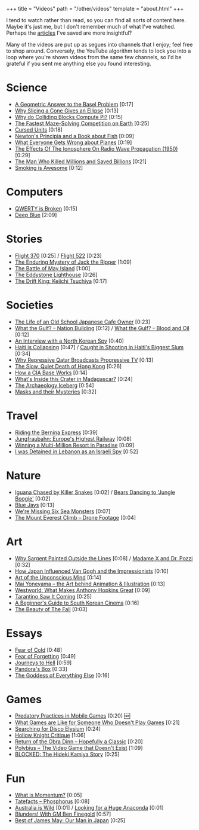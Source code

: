 +++
title = "Videos"
path = "/other/videos"
template = "about.html"
+++

I tend to watch rather than read, so you can find all sorts of content here. Maybe it's just me, but I don't remember much of what I've watched. Perhaps the [articles](/other/articles) I've saved are more insightful?

Many of the videos are put up as segues into channels that I enjoy; feel free to shop around. Conversely, the YouTube algorithm tends to lock you into a loop where you're shown videos from the same few channels, so I'd be grateful if you sent me anything else you found interesting.



# Science

* [A Geometric Answer to the Basel Problem](https://www.youtube.com/watch?v=d-o3eB9sfls) [0:17]
* [Why Slicing a Cone Gives an Ellipse](https://www.youtube.com/watch?v=pQa_tWZmlGs) [0:13] 
* [Why do Colliding Blocks Compute Pi?](https://www.youtube.com/watch?v=jsYwFizhncE) [0:15]
* [The Fastest Maze-Solving Competition on Earth](https://www.youtube.com/watch?v=ZMQbHMgK2rw) [0:25]
* [Cursed Units](https://www.youtube.com/watch?v=kkfIXUjkYqE) [0:18]
* [Newton's Principia and a Book about Fish](https://www.youtube.com/watch?v=eZwzE2VFCtI) [0:09]
* [What Everyone Gets Wrong about Planes](https://www.youtube.com/watch?v=vjDYfvPW4mA) [0:19]
* [The Effects Of The Ionosphere On Radio Wave Propagation (1950)](https://www.youtube.com/watch?v=YVxprkGqCPk) [0:29] 
* [The Man Who Killed Millions and Saved Billions](https://www.youtube.com/watch?v=QQkmJI63ykI) [0:21]
* [Smoking is Awesome](https://www.youtube.com/watch?v=_rBPwu2uS-w) [0:12]

# Computers

* [QWERTY is Broken](https://www.youtube.com/watch?v=188fipF-i5I) [0:15]
* [Deep Blue](https://www.youtube.com/watch?v=HwF229U2ba8) [2:09]

# Stories

* [Flight 370](https://www.youtube.com/watch?v=kd2KEHvK-q8) [0:25] / [Flight 522](https://www.youtube.com/watch?v=X_Rr6-HV3as) [0:23]
* [The Enduring Mystery of Jack the Ripper](https://www.youtube.com/watch?v=lADBHDg-JtA) [1:09]
* [The Battle of May Island](https://www.youtube.com/watch?v=IZS0RpOgdfQ) [1:00]
* [The Eddystone Lighthouse](https://www.youtube.com/watch?v=QmrjoKJ4s58) [0:26]
* [The Drift King: Keiichi Tsuchiya](https://www.youtube.com/watch?v=whYNCwz5Fec) [0:17]

# Societies

* [The Life of an Old School Japanese Cafe Owner](https://www.youtube.com/watch?v=zOCejq92pdo) [0:23] 
* [What the Gulf? – Nation Building](https://www.youtube.com/watch?v=PsaZZZubF-I) [0:12] / [What the Gulf? – Blood and Oil](https://www.youtube.com/watch?v=l1FaOodAZHQ) [0:12]
* [An Interview with a North Korean Spy](https://www.youtube.com/watch?v=t9rLqYXTaFI) [0:40]
* [Haiti is Collapsing](https://www.youtube.com/watch?v=GTpOB9bTPT8) [0:47] / [Caught in Shooting in Haiti's Biggest Slum](https://www.youtube.com/watch?v=HzBKaiSFCZc&list=PLN0FlxE6vY5BZh0F-drw_4SASB7kwezUf) [0:34]
* [Why Repressive Qatar Broadcasts Progressive TV](https://www.youtube.com/watch?v=YKx7TPGttSk) [0:13]
* [The Slow, Quiet Death of Hong Kong](https://www.youtube.com/watch?v=8wjFcTcWa4U) [0:26]
* [How a CIA Base Works](https://www.youtube.com/watch?v=RZs5Hz1klno) [0:14]
* [What's Inside this Crater in Madagascar?](https://www.youtube.com/watch?v=h42QVfrUVFw) [0:24]
* [The Archaeology Iceberg](https://www.youtube.com/watch?v=1o2fnTNxE_Q) [0:54]
* [Masks and their Mysteries](https://www.youtube.com/watch?v=cnBHuSsZ7l4) [0:32]

# Travel
 
* [Riding the Bernina Express](https://www.youtube.com/watch?v=S4DI3Bve_bQ) [0:39]
* [Jungfraubahn: Europe's Highest Railway](https://www.youtube.com/watch?v=xSjEGitwag8) [0:08]
* [Winning a Multi-Million Resort in Paradise](https://www.youtube.com/watch?v=9J1tt3eaI6E) [0:09]
* [I was Detained in Lebanon as an Israeli Spy](https://www.youtube.com/watch?v=lb4y7FYy9wA) [0:52]

# Nature

* [Iguana Chased by Killer Snakes](https://www.youtube.com/watch?v=B3OjfK0t1XM) [0:02] / [Bears Dancing to 'Jungle Boogie'](https://www.youtube.com/watch?v=8CnFo7qinng) [0:02]
* [Blue Jays](https://www.youtube.com/watch?v=Jpp7oa4QiB4) [0:13]
* [We're Missing Six Sea Monsters](https://www.youtube.com/watch?v=aLf4k5sna9U) [0:07]
* [The Mount Everest Climb – Drone Footage](https://www.youtube.com/watch?v=0pIyIMqwu0E) [0:04]

# Art

* [Why Sargent Painted Outside the Lines](https://www.youtube.com/watch?v=tjLk5pNn2Js) [0:08] / [Madame X and Dr. Pozzi](https://www.youtube.com/watch?v=cuHgxPe3J7I) [0:32]
* [How Japan Influenced Van Gogh and the Impressionists](https://www.youtube.com/watch?v=eClIbeOxR1c) [0:10]
* [Art of the Unconscious Mind](https://www.youtube.com/watch?v=CqMjvkhS29s) [0:14]
* [Mai Yoneyama – the Art behind Animation & Illustration](https://www.youtube.com/watch?v=9sdgXgfiTfI) [0:13]
* [Westworld: What Makes Anthony Hopkins Great](https://www.youtube.com/watch?v=4kSGkGKwp9U) [0:09]
* [Tarantino Saw It Coming](https://www.youtube.com/watch?v=dujnjw_s8bY) [0:25] 
* [A Beginner's Guide to South Korean Cinema](https://www.youtube.com/watch?v=QdgjH5BAFqk) [0:16]
* [The Beauty of The Fall](https://www.youtube.com/watch?v=cEIGYr16zqU) [0:03]

# Essays

* [Fear of Cold](https://www.youtube.com/watch?v=Pp2wbyLoEtM) [0:48]
* [Fear of Forgetting](https://www.youtube.com/watch?v=dIv5Y-vql90) [0:49]
* [Journeys to Hell](https://www.youtube.com/watch?v=ZoZj8mawagM) [0:59]
* [Pandora's Box](https://www.youtube.com/watch?v=3-mjTQ0VBwI) [0:33]
* [The Goddess of Everything Else](https://www.youtube.com/watch?v=Bbwp4PbWYzw) [0:16]

# Games

* [Predatory Practices in Mobile Games](https://www.youtube.com/watch?v=xNjI03CGkb4) [0:20] 🆕
* [What Games are Like for Someone Who Doesn't Play Games](https://www.youtube.com/watch?v=ax7f3JZJHSw) [0:21]
* [Searching for Disco Elysium](https://www.youtube.com/watch?v=Md5PTWBuGpg) [0:24]
* [Hollow Knight Critique](https://www.youtube.com/watch?v=7t1mxoMIDfY) [1:06]
* [Return of the Obra Dinn – Hopefully a Classic](https://www.youtube.com/watch?v=zwp23SG9w3Q) [0:20]
* [Polybius – The Video Game that Doesn't Exist](https://www.youtube.com/watch?v=_7X6Yeydgyg) [1:09]
* [BLOCKED: The Hideki Kamiya Story](https://www.youtube.com/watch?v=lLGGeSLCu9o) [0:25]

# Fun

* [What is Momentum?](https://www.youtube.com/watch?v=jm7jVi8akcc) [0:05]
* [Tatefacts – Phosphorus](https://www.youtube.com/watch?v=IXvB_pxv3Sg) [0:08]
* [Australia is Wild](https://www.youtube.com/shorts/EIDTk33S5l0) [0:01] / [Looking for a Huge Anaconda](https://www.youtube.com/shorts/jsrPLvXqmO8) [0:01]
* [Blunders! With GM Ben Finegold](https://www.youtube.com/watch?v=EDgRR7SGf0M) [0:57]
* [Best of James May: Our Man in Japan](https://www.youtube.com/watch?v=SPfijTQXZ0I) [0:25] 


